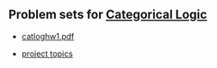 ## Problem sets for [Categorical Logic](/catlog/)


- [catloghw1.pdf](catloghw1.pdf)
<!-- - [catloghw2.pdf](catloghw2.pdf)
-->
- [project topics](catlogtopics.pdf)